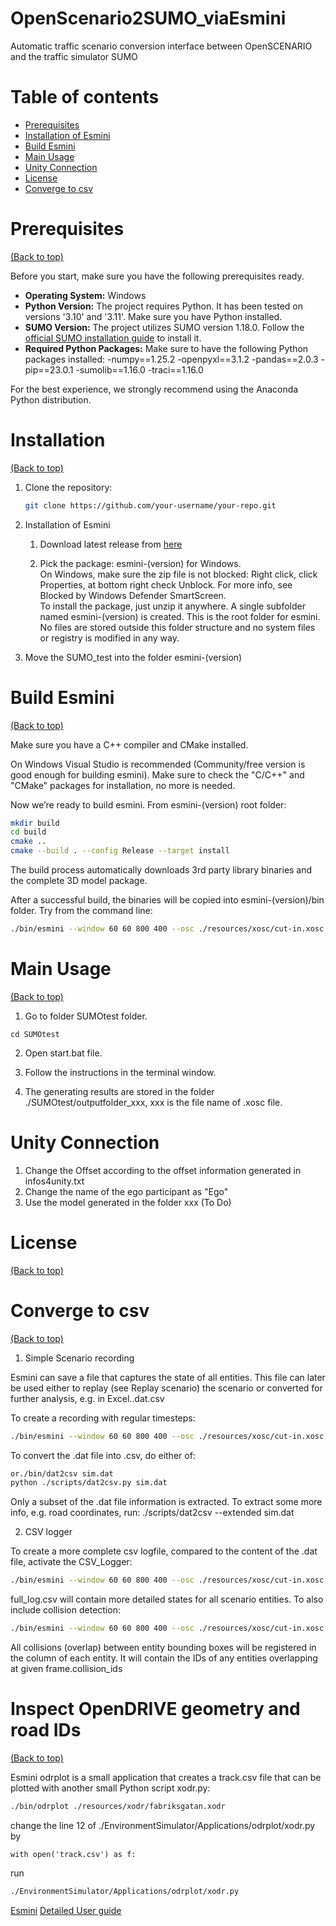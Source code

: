 # OpenScenario2SUMO_viaEsmini
Automatic traffic scenario conversion interface between OpenSCENARIO and the traffic simulator SUMO


# Table of contents

- [Prerequisites](#prerequisites)
- [Installation of Esmini](#installation-of-esmini)
- [Build Esmini](#build-esmini)
- [Main Usage](#main-usage)
- [Unity Connection](#unity-connection)
- [License](#license)
- [Converge to csv](#converge-to-csv)


# Prerequisites
[(Back to top)](#table-of-contents)

Before you start, make sure you have the following prerequisites ready.

- **Operating System:** Windows
- **Python Version:** The project requires Python. It has been tested on versions '3.10' and '3.11'. Make sure you have Python installed.
- **SUMO Version:** The project utilizes SUMO version 1.18.0. Follow the [official SUMO installation guide](https://sumo.dlr.de/docs/Installing/index.html) to install it.
- **Required Python Packages:** Make sure to have the following Python packages installed:
    -numpy==1.25.2
    -openpyxl==3.1.2
    -pandas==2.0.3
    -pip==23.0.1
    -sumolib==1.16.0
    -traci==1.16.0

  
For the best experience, we strongly recommend using the Anaconda Python distribution.

# Installation
[(Back to top)](#table-of-contents)

1. Clone the repository:

   ```bash
   git clone https://github.com/your-username/your-repo.git
   ```


2. Installation of Esmini

   1. Download latest release from [here](https://github.com/esmini/esmini/releases/latest)


   2. Pick the package: esmini-(version) for Windows.   
   On Windows, make sure the zip file is not blocked: Right click, click Properties, at bottom right check Unblock. For more info, see Blocked by Windows Defender SmartScreen.  
   To install the package, just unzip it anywhere. A single subfolder named esmini-(version) is created. This is the root folder for esmini. No files are stored outside this folder structure and no system files or registry is modified in any way.  

3. Move the SUMO_test into the folder esmini-(version)



# Build Esmini
[(Back to top)](#table-of-contents)


Make sure you have a C++ compiler and CMake installed.  

On Windows Visual Studio is recommended (Community/free version is good enough for building esmini). Make sure to check the "C/C++" and "CMake" packages for installation, no more is needed.  

Now we’re ready to build esmini. From esmini-(version) root folder:  

```sh
mkdir build
cd build
cmake ..
cmake --build . --config Release --target install
```
The build process automatically downloads 3rd party library binaries and the complete 3D model package.  

After a successful build, the binaries will be copied into esmini-(version)/bin folder. Try from the command line:  
```sh
./bin/esmini --window 60 60 800 400 --osc ./resources/xosc/cut-in.xosc
```



# Main Usage
[(Back to top)](#table-of-contents)

1. Go to folder SUMOtest folder.
```
cd SUMOtest
```

2. Open start.bat file.
   
4. Follow the instructions in the terminal window.
   
6. The generating results are stored in the folder ./SUMOtest/outputfolder_xxx, xxx is the file name of .xosc file.


# Unity Connection

1. Change the Offset according to the offset information generated in infos4unity.txt 
2. Change the name of the ego participant as "Ego"
3. Use the model generated in the folder xxx (To Do)



# License

[(Back to top)](#table-of-contents)


# Converge to csv
[(Back to top)](#table-of-contents)

1. Simple Scenario recording   

Esmini can save a file that captures the state of all entities. This file can later be used either to replay (see Replay scenario) the scenario or converted for further analysis, e.g. in Excel..dat.csv  

To create a recording with regular timesteps:  
```sh
./bin/esmini --window 60 60 800 400 --osc ./resources/xosc/cut-in.xosc --fixed_timestep 0.05 --record sim.dat
```
To convert the .dat file into .csv, do either of:  
```sh
or./bin/dat2csv sim.dat
python ./scripts/dat2csv.py sim.dat
```
Only a subset of the .dat file information is extracted. To extract some more info, e.g. road coordinates, run: ./scripts/dat2csv --extended sim.dat  

2. CSV logger

To create a more complete csv logfile, compared to the content of the .dat file, activate the CSV_Logger:
```sh
./bin/esmini --window 60 60 800 400 --osc ./resources/xosc/cut-in.xosc --fixed_timestep 0.05 --csv_logger full_log.csv
```
full_log.csv will contain more detailed states for all scenario entities. To also include collision detection:
```sh
./bin/esmini --window 60 60 800 400 --osc ./resources/xosc/cut-in.xosc --fixed_timestep 0.05 --csv_logger full_log.csv --collision
```
All collisions (overlap) between entity bounding boxes will be registered in the column of each entity. It will contain the IDs of any entities overlapping at given frame.collision_ids

# Inspect OpenDRIVE geometry and road IDs
[(Back to top)](#table-of-contents)

Esmini odrplot is a small application that creates a track.csv file that can be plotted with another small Python script xodr.py:
```sh
./bin/odrplot ./resources/xodr/fabriksgatan.xodr
```
change the line 12 of ./EnvironmentSimulator/Applications/odrplot/xodr.py by 
```
with open('track.csv') as f:
```
run 
```sh
./EnvironmentSimulator/Applications/odrplot/xodr.py
```

[Esmini](https://github.com/esmini/esmini.git)
[Detailed User guide](https://esmini.github.io)


